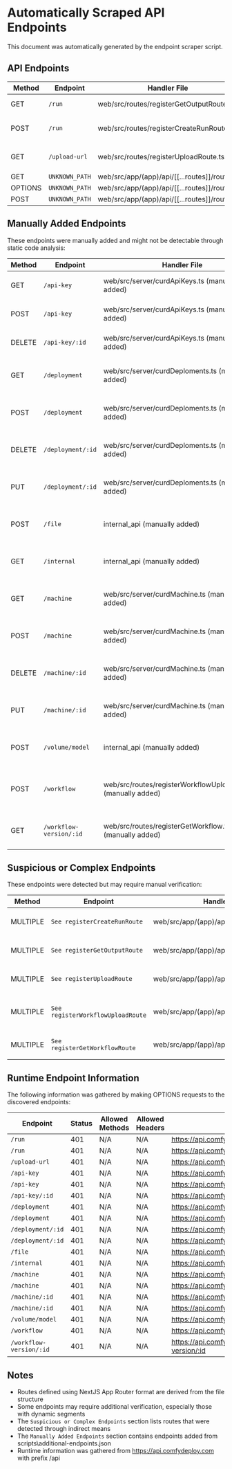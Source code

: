 # Automatically Scraped API Endpoints

This document was automatically generated by the endpoint scraper script.

## API Endpoints

| Method | Endpoint | Handler File | Summary |
| --- | --- | --- | --- |
| GET | `/run` | web/src/routes/registerGetOutputRoute.ts | Get workflow run output |
| POST | `/run` | web/src/routes/registerCreateRunRoute.ts | Run a workflow via deployment_id |
| GET | `/upload-url` | web/src/routes/registerUploadRoute.ts | Upload any files to the storage |
| GET | `UNKNOWN_PATH` | web/src/app/(app)/api/[[...routes]]/route.ts |  |
| OPTIONS | `UNKNOWN_PATH` | web/src/app/(app)/api/[[...routes]]/route.ts |  |
| POST | `UNKNOWN_PATH` | web/src/app/(app)/api/[[...routes]]/route.ts |  |

## Manually Added Endpoints

These endpoints were manually added and might not be detectable through static code analysis:

| Method | Endpoint | Handler File | Summary |
| --- | --- | --- | --- |
| GET | `/api-key` | web/src/server/curdApiKeys.ts (manually added) | List API keys (manually added) |
| POST | `/api-key` | web/src/server/curdApiKeys.ts (manually added) | Create an API key (manually added) |
| DELETE | `/api-key/:id` | web/src/server/curdApiKeys.ts (manually added) | Delete an API key (manually added) |
| GET | `/deployment` | web/src/server/curdDeploments.ts (manually added) | List deployments (manually added) |
| POST | `/deployment` | web/src/server/curdDeploments.ts (manually added) | Create a deployment (manually added) |
| DELETE | `/deployment/:id` | web/src/server/curdDeploments.ts (manually added) | Delete a deployment (manually added) |
| PUT | `/deployment/:id` | web/src/server/curdDeploments.ts (manually added) | Update a deployment (manually added) |
| POST | `/file` | internal_api (manually added) | File upload endpoint (manually added) |
| GET | `/internal` | internal_api (manually added) | Internal API documentation (manually added) |
| GET | `/machine` | web/src/server/curdMachine.ts (manually added) | List registered machines (manually added) |
| POST | `/machine` | web/src/server/curdMachine.ts (manually added) | Register a new machine (manually added) |
| DELETE | `/machine/:id` | web/src/server/curdMachine.ts (manually added) | Delete a machine (manually added) |
| PUT | `/machine/:id` | web/src/server/curdMachine.ts (manually added) | Update a machine (manually added) |
| POST | `/volume/model` | internal_api (manually added) | Volume model endpoint (manually added) |
| POST | `/workflow` | web/src/routes/registerWorkflowUploadRoute.ts (manually added) | Upload a workflow definition (manually added) |
| GET | `/workflow-version/:id` | web/src/routes/registerGetWorkflow.ts (manually added) | Get workflow version by ID (manually added) |

## Suspicious or Complex Endpoints

These endpoints were detected but may require manual verification:

| Method | Endpoint | Handler File | Summary |
| --- | --- | --- | --- |
| MULTIPLE | `See registerCreateRunRoute` | web/src/app/(app)/api/[[...routes]]/route.ts | Routes registered by registerCreateRunRoute (imported from @/routes/registerCreateRunRoute) |
| MULTIPLE | `See registerGetOutputRoute` | web/src/app/(app)/api/[[...routes]]/route.ts | Routes registered by registerGetOutputRoute (imported from @/routes/registerGetOutputRoute) |
| MULTIPLE | `See registerUploadRoute` | web/src/app/(app)/api/[[...routes]]/route.ts | Routes registered by registerUploadRoute (imported from @/routes/registerUploadRoute) |
| MULTIPLE | `See registerWorkflowUploadRoute` | web/src/app/(app)/api/[[...routes]]/route.ts | Routes registered by registerWorkflowUploadRoute (imported from @/routes/registerWorkflowUploadRoute) |
| MULTIPLE | `See registerGetWorkflowRoute` | web/src/app/(app)/api/[[...routes]]/route.ts | Routes registered by registerGetWorkflowRoute (imported from @/routes/registerGetWorkflow) |

## Runtime Endpoint Information

The following information was gathered by making OPTIONS requests to the discovered endpoints:

| Endpoint | Status | Allowed Methods | Allowed Headers | URL Tested |
| --- | --- | --- | --- | --- |
| `/run` | 401 | N/A | N/A | https://api.comfydeploy.com/api/run |
| `/run` | 401 | N/A | N/A | https://api.comfydeploy.com/api/run |
| `/upload-url` | 401 | N/A | N/A | https://api.comfydeploy.com/api/upload-url |
| `/api-key` | 401 | N/A | N/A | https://api.comfydeploy.com/api-key |
| `/api-key` | 401 | N/A | N/A | https://api.comfydeploy.com/api-key |
| `/api-key/:id` | 401 | N/A | N/A | https://api.comfydeploy.com/api-key/:id |
| `/deployment` | 401 | N/A | N/A | https://api.comfydeploy.com/api/deployment |
| `/deployment` | 401 | N/A | N/A | https://api.comfydeploy.com/api/deployment |
| `/deployment/:id` | 401 | N/A | N/A | https://api.comfydeploy.com/api/deployment/:id |
| `/deployment/:id` | 401 | N/A | N/A | https://api.comfydeploy.com/api/deployment/:id |
| `/file` | 401 | N/A | N/A | https://api.comfydeploy.com/api/file |
| `/internal` | 401 | N/A | N/A | https://api.comfydeploy.com/api/internal |
| `/machine` | 401 | N/A | N/A | https://api.comfydeploy.com/api/machine |
| `/machine` | 401 | N/A | N/A | https://api.comfydeploy.com/api/machine |
| `/machine/:id` | 401 | N/A | N/A | https://api.comfydeploy.com/api/machine/:id |
| `/machine/:id` | 401 | N/A | N/A | https://api.comfydeploy.com/api/machine/:id |
| `/volume/model` | 401 | N/A | N/A | https://api.comfydeploy.com/api/volume/model |
| `/workflow` | 401 | N/A | N/A | https://api.comfydeploy.com/api/workflow |
| `/workflow-version/:id` | 401 | N/A | N/A | https://api.comfydeploy.com/api/workflow-version/:id |

## Notes

- Routes defined using NextJS App Router format are derived from the file structure
- Some endpoints may require additional verification, especially those with dynamic segments
- The `Suspicious or Complex Endpoints` section lists routes that were detected through indirect means
- The `Manually Added Endpoints` section contains endpoints added from scripts\additional-endpoints.json
- Runtime information was gathered from https://api.comfydeploy.com with prefix /api